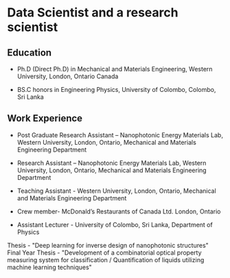 # Data Scientist and a research scientist

## Education
- Ph.D (Direct Ph.D) in Mechanical and Materials Engineering, Western University, London, Ontario Canada

- BS.C honors in Engineering Physics, University of Colombo, Colombo, Sri Lanka

## Work Experience
- Post Graduate Research Assistant – Nanophotonic Energy Materials Lab, Western University, London, Ontario, Mechanical and Materials Engineering Department	

- Research Assistant – Nanophotonic Energy Materials Lab, Western University, London, Ontario, Mechanical and Materials Engineering Department	 
- Teaching Assistant - Western University, London, Ontario, Mechanical and Materials Engineering Department	
- Crew member-  McDonald’s Restaurants of Canada Ltd. London, Ontario
- Assistant Lecturer - University of Colombo, Sri Lanka, Department of Physics                                                   

Thesis - "Deep learning for inverse design of nanophotonic structures"
Final Year Thesis - "Development of a combinatorial optical property measuring system for classification / Quantification of liquids utilizing machine learning techniques" 
